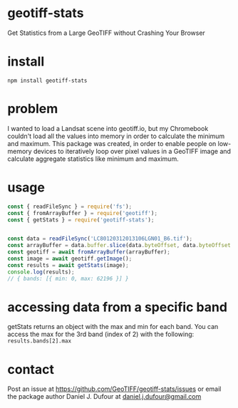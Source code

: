 # geotiff-stats
Get Statistics from a Large GeoTIFF without Crashing Your Browser

# install
`npm install geotiff-stats`

# problem
I wanted to load a Landsat scene into geotiff.io, but my Chromebook couldn't load all the values into memory in order to calculate the minimum and maximum.  This package was created, in order to enable people on low-memory devices to iteratively loop over pixel values in a GeoTIFF image and calculate aggregate statistics like minimum and maximum.

# usage
```javascript
const { readFileSync } = require('fs');
const { fromArrayBuffer } = require('geotiff');
const { getStats } = require('geotiff-stats');


const data = readFileSync('LC80120312013106LGN01_B6.tif');
const arrayBuffer = data.buffer.slice(data.byteOffset, data.byteOffset + data.byteLength);
const geotiff = await fromArrayBuffer(arrayBuffer);
const image = await geotiff.getImage();
const results = await getStats(image);
console.log(results);
// { bands: [{ min: 0, max: 62196 }] }
```

# accessing data from a specific band
getStats returns an object with the max and min for each band.  You can access the max for the 3rd band (index of 2) with the following: `results.bands[2].max`

# contact
Post an issue at https://github.com/GeoTIFF/geotiff-stats/issues or email the package author Daniel J. Dufour at daniel.j.dufour@gmail.com
